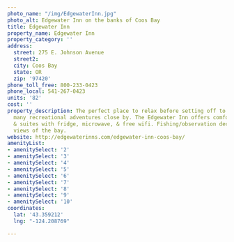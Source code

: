 ```yaml
---
photo_name: "/img/EdgewaterInn.jpg"
photo_alt: Edgewater Inn on the banks of Coos Bay
title: Edgewater Inn
property_name: Edgewater Inn
property_category: ''
address:
  street: 275 E. Johnson Avenue
  street2: 
  city: Coos Bay
  state: OR
  zip: '97420'
phone_toll_free: 800-233-0423
phone_local: 541-267-0423
units: '82'
cost: ''
property_description: The perfect place to relax before setting off to explore the
  many recreational adventures close by. The Edgewater Inn offers comfortable rooms
  & suites with fridge, microwave, & free wifi. Fishing/observation deck offers beautiful
  views of the bay.
website: http://edgewaterinns.com/edgewater-inn-coos-bay/
amenityList:
- amenitySelect: '2'
- amenitySelect: '3'
- amenitySelect: '4'
- amenitySelect: '5'
- amenitySelect: '6'
- amenitySelect: '7'
- amenitySelect: '8'
- amenitySelect: '9'
- amenitySelect: '10'
coordinates:
  lat: '43.359212'
  lng: "-124.208769"

---
```

